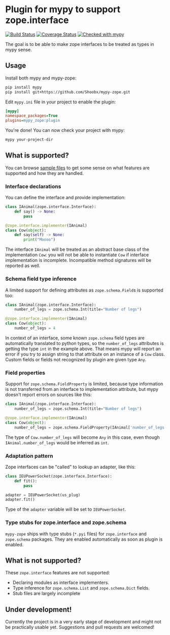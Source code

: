 # Plugin for mypy to support zope.interface

[![Build Status](https://travis-ci.org/Shoobx/mypy-zope.svg?branch=master)](https://travis-ci.org/Shoobx/mypy-zope)
[![Coverage Status](https://coveralls.io/repos/github/Shoobx/mypy-zope/badge.svg)](https://coveralls.io/github/Shoobx/mypy-zope)
[![Checked with mypy](http://www.mypy-lang.org/static/mypy_badge.svg)](http://mypy-lang.org/)

The goal is to be able to make zope interfaces to be treated as types in mypy
sense.

## Usage

Install both mypy and mypy-zope:
```sh
pip install mypy
pip install git+https://github.com/Shoobx/mypy-zope.git
```

Edit `mypy.ini` file in your project to enable the plugin:

```ini
[mypy]
namespace_packages=True
plugins=mypy_zope:plugin
```

You're done! You can now check your project with mypy:

```sh
mypy your-project-dir
```

## What is supported?

You can browse
[sample files](https://github.com/Shoobx/mypy-zope/tree/master/tests/samples)
to get some sense on what features are supported and how they are handled.

### Interface declarations

You can define the interface and provide implementation:

```python
class IAnimal(zope.interface.Interface):
    def say() -> None:
        pass

@zope.interface.implementer(IAnimal)
class Cow(object):
    def say(self) -> None:
        print("Moooo")
```

The interface `IAnimal` will be treated as an abstract base class of the
implementation `Cow`: you will not be able to instantiate `Cow` if interface
implementation is incomplete. Incompatible method signatures will be reported
as well.

### Schema field type inference
A limited support for defining attributes as `zope.schema.Field`s is supported too:

```python
class IAnimal(zope.interface.Interface):
    number_of_legs = zope.schema.Int(title="Number of legs")

@zope.interface.implementer(IAnimal)
class Cow(object):
    number_of_legs = 4
```

In context of an interface, some known `zope.schema` field types are
automatically translated to python types, so the `number_of_legs` attributes is
getting the type `int` in the example above. That means mypy will report an
error if you try to assign string to that attribute on an instance of a `Cow`
class. Custom fields or fields not recognized by plugin are given type `Any`.

### Field properties

Support for `zope.schema.FieldProperty` is limited, because type information is
not transferred from an interface to implementation attribute, but mypy doesn't
report errors on sources like this:

```python
class IAnimal(zope.interface.Interface):
    number_of_legs = zope.schema.Int(title="Number of legs")

@zope.interface.implementer(IAnimal)
class Cow(object):
    number_of_legs = zope.schema.FieldProperty(IAnimal['number_of_legs'])
```

The type of `Cow.number_of_legs` will become `Any` in this case, even though
`IAnimal.number_of_legs` would be inferred as `int`.

### Adaptation pattern

Zope interfaces can be "called" to lookup an adapter, like this:

```python
class IEUPowerSocket(zope.interface.Interface):
    def fit():
        pass

adapter = IEUPowerSocket(us_plug)
adapter.fit()
```

Type of the `adapter` variable will be set to `IEUPowerSocket`.

### Type stubs for zope.interface and zope.schema

`mypy-zope` ships with type stubs (`*.pyi` files) for `zope.interface` and
`zope.schema` packages. They are enabled automatically as soon as plugin is
enabled.

## What is not supported?

These `zope.interface` features are not supported:

* Declaring modules as interface implementers.
* Type inference for `zope.schema.List` and `zope.schema.Dict` fields.
* Stub files are largely incomplete

## Under development!

Currently the project is in a very early stage of development and
might not be practically usable yet. Suggestions and pull requests are
welcomed!

